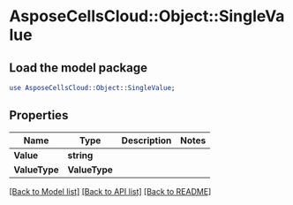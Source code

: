 # AsposeCellsCloud::Object::SingleValue 

## Load the model package
```perl
use AsposeCellsCloud::Object::SingleValue;
```

## Properties
Name | Type | Description | Notes
------------ | ------------- | ------------- | -------------
**Value** | **string** |  |
**ValueType** | **ValueType** |  |  

[[Back to Model list]](../README.md#documentation-for-models) [[Back to API list]](../README.md#documentation-for-api-endpoints) [[Back to README]](../README.md)

